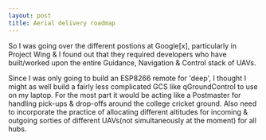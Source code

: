 ```yaml
---
layout: post
title: Aerial delivery roadmap
---
```

So I was going over the different postions at Google[x], particularly in Project Wing & I found out that they required developers
who have built/worked upon the entire Guidance, Navigation & Control stack of UAVs. 

<!--more-->

Since I was only going to build an ESP8266 remote for 'deep', I thought I might as well build a fairly less complicated GCS like qGroundControl to use on my laptop. For the most part it would be acting like a Postmaster for handling pick-ups & drop-offs around the college cricket ground. Also need to incorporate the practice of allocating different altitudes for incoming & outgoing sorties of different UAVs(not simultaneously at the moment) for all hubs.
